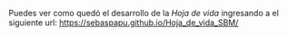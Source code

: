 Puedes ver como quedó el desarrollo de la *Hoja de vida* ingresando a el siguiente url:
https://sebaspapu.github.io/Hoja_de_vida_SBM/
